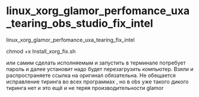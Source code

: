 # linux_xorg_glamor_perfomance_uxa_tearing_obs_studio_fix_intel
linux_xorg_glamor_perfomance_uxa_tearing_fix_intel

chmod +x Install_xorg_fix.sh

или самим сделать исполняемым и запустить в терминале потребует пароль и далее установит надо будет перезагрузить компьютер.
Взяли и распространяете ссылка на оригинал обязательна.
Не обещается исправление тиринга во всех программах , но в obs уже такого дикого тиринга нет и это ещё и не теряя производительности glamor

